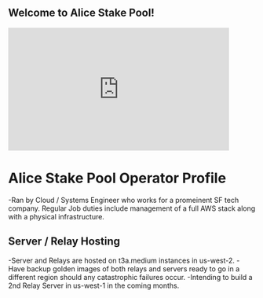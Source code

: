 ## Welcome to Alice Stake Pool!

<iframe width="450" height="250" frameborder="0" src="https://js.adapools.org/widget.html?pool=1c220012e987c342ec4b4c6cea04501d0cf003459804b0e7018d3c73"><a href="https://adapools.org/pool/1c220012e987c342ec4b4c6cea04501d0cf003459804b0e7018d3c73">Detail</a></iframe>

# Alice Stake Pool Operator Profile
-Ran by Cloud / Systems Engineer who works for a promeinent SF tech company. Regular Job duties include management of a full AWS stack along with a physical infrastructure.

## Server / Relay Hosting
-Server and Relays are hosted on t3a.medium instances in us-west-2.
-Have backup golden images of both relays and servers ready to go in a different region should any catastrophic failures occur.
-Intending to build a 2nd Relay Server in us-west-1 in the coming months.
